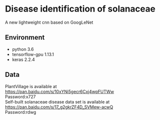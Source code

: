 # Disease identification of solanaceae
A new lightweight cnn based on GoogLeNet<br>
## Environment
- python 3.6
- tensorflow-gpu 1.13.1
- keras 2.2.4<br>
## Data<br>
PlantVillage is available at https://pan.baidu.com/s/10xYNi5gecr6Cxj4wpFUTWw<br>
Password:x727<br>
Self-built solanaceae disease data set is available at https://pan.baidu.com/s/17_g2gkrZF4D_SVMew-acwQ<br>
Password:rdwg

